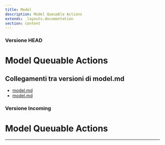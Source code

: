 ```yaml
---
title: Model
description: Model Queuable Actions
extends: _layouts.documentation
section: content
---
```


### Versione HEAD

# Model Queuable Actions
## Collegamenti tra versioni di model.md
* [model.md](../../../Xot/docs/model.md)
* [model.md](../../../Xot/docs/service/model.md)


### Versione Incoming

# Model Queuable Actions

---

